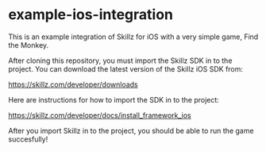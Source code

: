 example-ios-integration
=======================

This is an example integration of Skillz for iOS with a very simple game, Find the Monkey.

After cloning this repository, you must import the Skillz SDK in to the project. You can download the latest version of the Skillz iOS SDK from:

https://skillz.com/developer/downloads

Here are instructions for how to import the SDK in to the project:

https://skillz.com/developer/docs/install_framework_ios

After you import Skillz in to the project, you should be able to run the game succesfully!